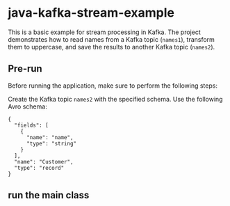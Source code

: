 # java-kafka-stream-example

This is a basic example for stream processing in Kafka. The project demonstrates how to read names from a Kafka topic (`names1`), transform them to uppercase, and save the results to another Kafka topic (`names2`).

## Pre-run

Before running the application, make sure to perform the following steps:

Create the Kafka topic `names2` with the specified schema. Use the following Avro schema:

   ```
   {
     "fields": [
       {
         "name": "name",
         "type": "string"
       }
     ],
     "name": "Customer",
     "type": "record"
   }
   ```
## run the main class
